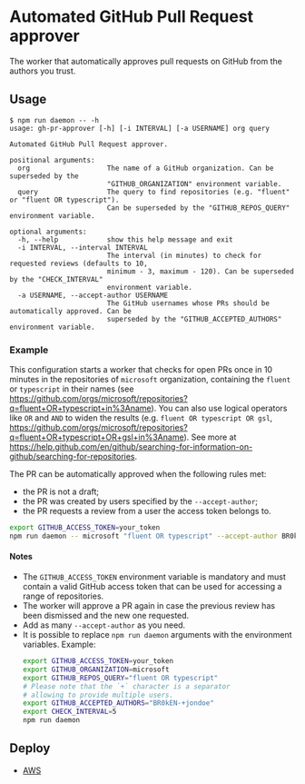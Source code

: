# Automated GitHub Pull Request approver

The worker that automatically approves pull requests on GitHub from the authors you trust.

## Usage

```
$ npm run daemon -- -h
usage: gh-pr-approver [-h] [-i INTERVAL] [-a USERNAME] org query

Automated GitHub Pull Request approver.

positional arguments:
  org                   The name of a GitHub organization. Can be superseded by the
                        "GITHUB_ORGANIZATION" environment variable.
  query                 The query to find repositories (e.g. "fluent" or "fluent OR typescript").
                        Can be superseded by the "GITHUB_REPOS_QUERY" environment variable.

optional arguments:
  -h, --help            show this help message and exit
  -i INTERVAL, --interval INTERVAL
                        The interval (in minutes) to check for requested reviews (defaults to 10,
                        minimum - 3, maximum - 120). Can be superseded by the "CHECK_INTERVAL"
                        environment variable.
  -a USERNAME, --accept-author USERNAME
                        The GitHub usernames whose PRs should be automatically approved. Can be
                        superseded by the "GITHUB_ACCEPTED_AUTHORS" environment variable.
```

### Example

This configuration starts a worker that checks for open PRs once in 10 minutes in the repositories of `microsoft` organization, containing the `fluent` or `typescript` in their names (see https://github.com/orgs/microsoft/repositories?q=fluent+OR+typescript+in%3Aname). You can also use logical operators like `OR` and `AND` to widen the results (e.g. `fluent OR typescript OR gsl`, https://github.com/orgs/microsoft/repositories?q=fluent+OR+typescript+OR+gsl+in%3Aname). See more at https://help.github.com/en/github/searching-for-information-on-github/searching-for-repositories.

The PR can be automatically approved when the following rules met:
- the PR is not a draft;
- the PR was created by users specified by the `--accept-author`;
- the PR requests a review from a user the access token belongs to.

```bash
export GITHUB_ACCESS_TOKEN=your_token
npm run daemon -- microsoft "fluent OR typescript" --accept-author BR0kEN- --accept-author jondoe
```

#### Notes

- The `GITHUB_ACCESS_TOKEN` environment variable is mandatory and must contain a valid GitHub access token that can be used for accessing a range of repositories.
- The worker will approve a PR again in case the previous review has been dismissed and the new one requested.
- Add as many `--accept-author` as you need.
- It is possible to replace `npm run daemon` arguments with the environment variables. Example:
  ```bash
  export GITHUB_ACCESS_TOKEN=your_token
  export GITHUB_ORGANIZATION=microsoft
  export GITHUB_REPOS_QUERY="fluent OR typescript"
  # Please note that the `+` character is a separator
  # allowing to provide multiple users.
  export GITHUB_ACCEPTED_AUTHORS="BR0kEN-+jondoe"
  export CHECK_INTERVAL=5
  npm run daemon
  ```

## Deploy

- [AWS](deploy/aws)
